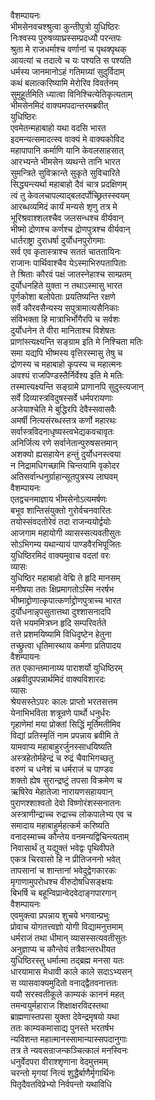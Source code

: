 वैशम्पायनः  
भीमसेनवचश्श्रुत्वा कुन्तीपुत्रो युधिष्ठिरः  
निःश्वस्य पुरुषव्याघ्रस्सम्प्रदध्यौ परन्तपः  
श्रुता मे राजधर्माश्च वर्णानां च पृथक्पृथक्  
आयत्यां च तदात्वे च यः पश्यति स पश्यति  
धर्मस्य जानमानोऽहं गतिमग्र्यां सुदुर्विदाम्  
कथं बलात्करिष्यामि मेरोरिव विवर्तनम्  
सुमुहूर्तमिति ध्यात्वा विनिश्चित्येतिकृत्यताम्  
भीमसेनमिदं वाक्यमपदान्तरमब्रवीत्  
युधिष्ठिरः  
एवमेतन्महाबाहो यथा वदसि भारत  
इदमन्यत्समादत्स्व वाक्यं मे वाक्यकोविद  
महापापानि कर्माणि यानि केवलसाहसात्  
आरभ्यन्ते भीमसेन व्यथन्ते तानि भारत  
सुमन्त्रिते सुविक्रान्ते सुकृते सुविचारिते  
सिद्ध्यन्त्यर्था महाबाहो दैवं चात्र प्रदक्षिणम्  
त्वं तु केवलचापल्याद्बलदर्पोच्छ्रितस्स्वयम्  
आरब्धव्यमिदं कार्यं मन्यसे शृणु तत्र मे  
भूरिश्रवाश्शलश्चैव जलसन्धश्च वीर्यवान्  
भीष्मो द्रोणश्च कर्णश्च द्रोणपुत्रश्च वीर्यवान्  
धार्तराष्ट्रा दुराधर्षा दुर्योधनपुरोगमाः  
सर्व एव कृतास्त्राश्च सततं चाततायिनः  
राजानः पार्थिवाश्चैव येऽस्माभिरुपतापिताः  
ते श्रिताः कौरवं पक्षं जातस्नेहाश्च साम्प्रतम्  
दुर्योधनहिते युक्ता न तथाऽस्मासु भारत  
पूर्णकोशा बलोपेताः प्रयतिष्यन्ति रक्षणे  
सर्वे कौरवसैन्यस्य सपुत्रामात्यसैनिकाः  
संविभक्ता हि मात्राभिर्भोगैरपि च सर्वशः  
दुर्योधनेन ते वीरा मानिताश्च विशेषतः  
प्राणांस्त्यक्ष्यन्ति सङ्ग्राम इति मे निश्चिता मतिः  
समा यद्यपि भीष्मस्य वृत्तिरस्मासु तेषु च  
द्रोणस्य च महाबाहो कृपस्य च महात्मनः  
अवश्यं राजपिण्डस्तैर्निर्वेश्य इति मे मतिः  
तस्मात्त्यक्ष्यन्ति सङ्ग्रामे प्राणानपि सुदुस्त्यजान्  
सर्वे दिव्यास्त्रविदुषस्सर्वे धर्मपरायणाः  
अजेयाश्चेति मे बुद्धिरपि देवैस्सवासवैः  
अमर्षी नित्यसंरब्धस्तत्र कर्णो महारथः  
सर्वास्त्रविदनाधृष्यस्त्वभेद्यकवचावृतः  
अनिर्जित्य रणे सर्वानेतान्पुरुषसत्तमान्  
अशक्यो ह्यसहायेन हन्तुं दुर्योधनस्त्वया  
न निद्रामधिगच्छामि चिन्तयामि वृकोदर  
अतिसर्वान्धनुर्ग्राहान्सूतपुत्रस्य लाघवम्  
वैशम्पायनः  
एतद्वचनमाज्ञाय भीमसेनोऽत्यमर्षणः  
बभूव शान्तिसंयुक्तो गुरोर्वचनवारितः  
तयोस्संवदतोरेवं तदा राजन्ययोर्द्वयोः  
आजगाम महायोगी व्यासस्सत्यवतीसुतः  
सोऽभिगम्य यथान्यायं पाण्डवैरभिपूजितः  
युधिष्ठिरमिदं वाक्यमुवाच वदतां वरः  
व्यासः  
युधिष्ठिर महाबाहो वेद्मि ते हृदि मानसम्  
मनीषया ततः क्षिप्रमागतोऽस्मि नरर्षभ  
भीष्माद्द्रोणात्कृपात्कर्णाद्द्रोणपुत्राच्च भारत  
दुर्योधनान्नृपसुतात्तथा दुश्शासनादपि  
यत्ते भयममित्रघ्न हृदि सम्परिवर्तते  
तत्ते प्रशमयिष्यामि विधिदृष्टेन हेतुना  
तच्छ्रुत्वा धृतिमास्थाय कर्मणा प्रतिपादय  
वैशम्पायनः  
तत एकान्तमानाय्य पाराशर्यो युधिष्ठिरम्  
अब्रवीदुपपन्नार्थमिदं वाक्यविशारदः  
व्यासः  
श्रेयसस्तेऽपरः कालः प्राप्तो भरतसत्तम  
येनाभिभविता शत्रून्रणे पार्थो धनुर्धरः  
गृहाणेमां मया प्रोक्तां सिद्धिं मूर्तिमतीमिव  
विद्यां प्रतिस्मृतिं नाम प्रपन्नाय ब्रवीमि ते  
यामवाप्य महाबाहुरर्जुनस्साधयिष्यति  
अस्त्रहेतोर्महेन्द्रं च रुद्रं चैवाभिगच्छतु  
वरुणं च धनेशं च धर्मराजं च पाण्डव  
शक्तो ह्येष सुरान्द्रष्टुं तपसा विक्रमेण च  
ऋषिरेव मेहातेजा नारायणसहायवान्  
पुराणश्शाश्वतो देवो विष्णोरंशस्सनातनः  
अस्त्राणीन्द्राच्च रुद्राच्च लोकपालेभ्य एव च  
समादाय महाबाहुर्महत्कर्म करिष्यति  
वनादस्माच्च कौन्तेय वनमन्यद्विचिन्त्यताम्  
निवासार्थं तु यद्युक्तं भवेद्वः पृथिवीपते  
एकत्र चिरवासो हि न प्रीतिजननो भवेत्  
तापसानां च शान्तानां भवेदुद्वेगकारकः  
मृगाणामुपरोधश्च वीरुदोषधिसङ्क्षयः  
बिभर्षि च बहून्विप्रान्वेदवेदाङ्गपारगान्  
वैशम्पायनः  
एवमुक्त्वा प्रपन्नाय शुचये भगवान्प्रभुः  
प्रोवाच योगतत्त्वज्ञो योगी विद्यामनुत्तमाम्  
धर्मराजं तथा धीमान् व्यासस्सत्यवतीसुतः  
अनुज्ञाप्य च कौन्तेयं तत्रैवान्तरधीयत  
युधिष्ठिरस्तु धर्मात्मा तद्ब्रह्म मनसा यतः  
धारयामास मेधावी काले काले सदाऽभ्यसन्  
स व्यासवाक्यमुदितो वनाद्द्वैतवनात्ततः  
ययौ सरस्वतीकूले काम्यकं काननं महत्  
तमन्वयुर्महाराज शिक्षाक्षरविदस्तथा  
ब्राह्मणास्तपसा युक्ता देवेन्द्रमृषयो यथा  
ततः काम्यकमासाद्य पुनस्ते भरतर्षभ  
न्यविशन्त महात्मानस्सामान्यास्सपदानुगाः  
तत्र ते न्यवसन्राजन्कञ्चित्कालं मनस्विनः  
धनुर्वेदपरा वीराश्शृणाना वेदमुत्तमम्  
चरन्तो मृगयां नित्यं शुद्धैर्बाणैर्मृगार्थिनः  
पितृदैवतविप्रेभ्यो निर्वपन्तो यथाविधि  
